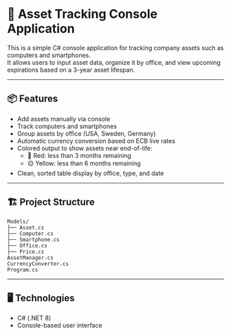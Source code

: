 # 🧾 Asset Tracking Console Application

This is a simple C# console application for tracking company assets such as computers and smartphones.  
It allows users to input asset data, organize it by office, and view upcoming expirations based on a 3-year asset lifespan.

---

## 📦 Features

- Add assets manually via console
- Track computers and smartphones
- Group assets by office (USA, Sweden, Germany)
- Automatic currency conversion based on ECB live rates
- Colored output to show assets near end-of-life:
  - 🔴 Red: less than 3 months remaining
  - 🟡 Yellow: less than 6 months remaining
- Clean, sorted table display by office, type, and date

---

## 🏗️ Project Structure

```text
Models/
├── Asset.cs
├── Computer.cs
├── Smartphone.cs
├── Office.cs
├── Price.cs
AssetManager.cs
CurrencyConverter.cs
Program.cs
```


---

## 🖥️ Technologies

- C# (.NET 8)
- Console-based user interface



